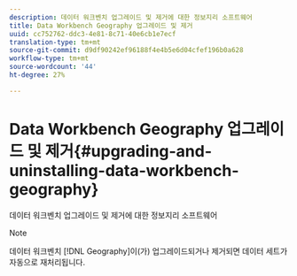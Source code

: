 ```yaml
---
description: 데이터 워크벤치 업그레이드 및 제거에 대한 정보지리 소프트웨어
title: Data Workbench Geography 업그레이드 및 제거
uuid: cc752762-ddc3-4e81-8c71-40e6cb1e7ecf
translation-type: tm+mt
source-git-commit: d9df90242ef96188f4e4b5e6d04cfef196b0a628
workflow-type: tm+mt
source-wordcount: '44'
ht-degree: 27%

---
```



# Data Workbench Geography 업그레이드 및 제거{#upgrading-and-uninstalling-data-workbench-geography}

데이터 워크벤치 업그레이드 및 제거에 대한 정보지리 소프트웨어

>[!NOTE]
>
>데이터 워크벤치 [!DNL Geography]이(가) 업그레이드되거나 제거되면 데이터 세트가 자동으로 재처리됩니다.

